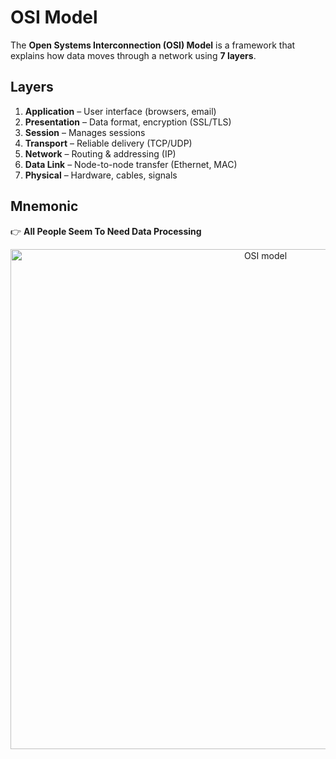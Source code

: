 # OSI Model

The **Open Systems Interconnection (OSI) Model** is a framework that explains how data moves through a network using **7 layers**.

## Layers
1. **Application** – User interface (browsers, email)
2. **Presentation** – Data format, encryption (SSL/TLS)
3. **Session** – Manages sessions
4. **Transport** – Reliable delivery (TCP/UDP)
5. **Network** – Routing & addressing (IP)
6. **Data Link** – Node-to-node transfer (Ethernet, MAC)
7. **Physical** – Hardware, cables, signals

## Mnemonic
👉 **All People Seem To Need Data Processing**

<p align="center">
  <img src="https://github.com/user-attachments/assets/90be3546-4386-4d98-a062-27ad9b573138" alt="OSI model" width="800"/>
</p>
